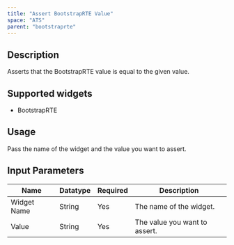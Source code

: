 ```yaml
---
title: "Assert BootstrapRTE Value"
space: "ATS" 
parent: "bootstraprte"
---
```

## Description
Asserts that the BootstrapRTE value is equal to the given value.

## Supported widgets
 + BootstrapRTE

## Usage
Pass the name of the widget and the value you want to assert.

## Input Parameters



Name | Datatype | Required | Description
---- | -------- | ------- |---------------
Widget Name | String | Yes | The name of the widget.
Value | String | Yes | The value you want to assert.
